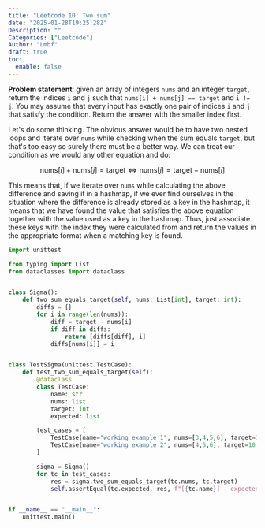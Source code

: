 ```yaml
---
title: "Leetcode 10: Two sum"
date: "2025-01-28T19:25:28Z"
Description: ""
Categories: ["Leetcode"]
Author: "Lmbf"
draft: true
toc:
  enable: false
---
```


**Problem statement**: given an array of integers `nums` and an integer `target`, return the indices `i` and `j` such that `nums[i] + nums[j] == target` and `i != j`. You may assume that every input has exactly one pair of indices `i` and `j` that satisfy the condition. Return the answer with the smaller index first.

Let's do some thinking. The obvious answer would be to have two nested loops and iterate over `nums` while checking when the sum equals `target`, but that's too easy so surely there must be a better way. We can treat our condition as we would any other equation and do:

$$
\text{nums}[i] + \text{nums}[j] = \text{target} \Leftrightarrow \text{nums}[j] = \text{target} - \text{nums}[i]
$$

This means that, if we iterate over `nums` while calculating the above difference and saving it in a hashmap, if we ever find ourselves in the situation where the difference is already stored as a key in the hashmap, it means that we have found the value that satisfies the above equation together with the value used as a key in the hashmap. Thus, just associate these keys with the index they were calculated from and return the values in the appropriate format when a matching key is found.

```python
import unittest

from typing import List
from dataclasses import dataclass


class Sigma():
    def two_sum_equals_target(self, nums: List[int], target: int):
        diffs = {}
        for i in range(len(nums)):
            diff = target - nums[i]
            if diff in diffs:
                return [diffs[diff], i]
            diffs[nums[i]] = i


class TestSigma(unittest.TestCase):
    def test_two_sum_equals_target(self):
        @dataclass
        class TestCase:
            name: str
            nums: list
            target: int
            expected: list

        test_cases = [
            TestCase(name="working example 1", nums=[3,4,5,6], target=7, expected=[0, 1]),
            TestCase(name="working example 2", nums=[4,5,6], target=10, expected=[0, 2])
        ]

        sigma = Sigma()
        for tc in test_cases:
            res = sigma.two_sum_equals_target(tc.nums, tc.target)
            self.assertEqual(tc.expected, res, f"[{tc.name}] - expected {tc.expected}, but got {res}")


if __name__ == "__main__":
    unittest.main()
```